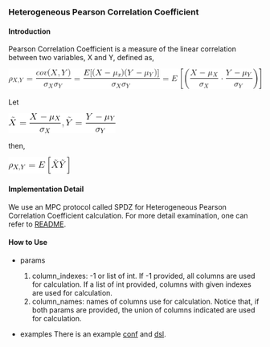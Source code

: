 ### Heterogeneous Pearson Correlation Coefficient

#### Introduction
Pearson Correlation Coefficient is a measure of the linear correlation between two variables, X and Y, defined as,

![](./img/pearson.png)

Let 

![](./img/standard.png)

then,

![](./img/rewrited.png)

#### Implementation Detail
We use an MPC protocol called SPDZ for Heterogeneous Pearson Correlation Coefficient calculation. 
For more detail examination, one can refer to [README](../../secureprotol/spdz/README.md).

#### How to Use
- params
    1. column_indexes: -1 or list of int. If -1 provided, all columns are used for calculation. If a list of int provided, columns with given indexes are used for calculation.
    2. column_names: names of columns use for calculation.
    Notice that, if both params are provided, the union of columns indicated are used for calculation.  

- examples
    There is an example [conf](../../../examples/federatedml-1.x-examples/hetero_pearson/test_conf.json) 
    and [dsl](../../../examples/federatedml-1.x-examples/hetero_pearson/test_conf.json).